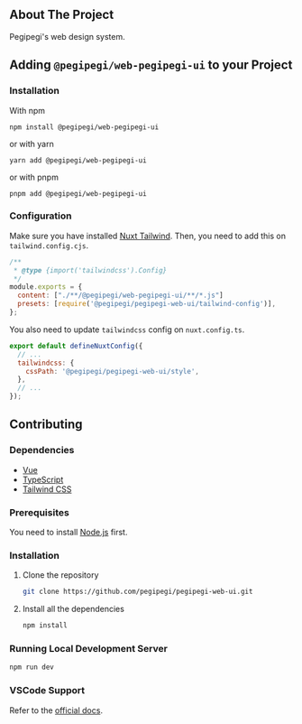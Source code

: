 ## About The Project

Pegipegi's web design system.

## Adding `@pegipegi/web-pegipegi-ui` to your Project

### Installation

With npm

```
npm install @pegipegi/web-pegipegi-ui
```

or with yarn

```
yarn add @pegipegi/web-pegipegi-ui
```

or with pnpm

```
pnpm add @pegipegi/web-pegipegi-ui
```

### Configuration

Make sure you have installed [Nuxt Tailwind](https://tailwindcss.nuxt.dev/). Then, you need to add this on `tailwind.config.cjs`.

```js
/**
 * @type {import('tailwindcss').Config}
 */
module.exports = {
  content: ["./**/@pegipegi/web-pegipegi-ui/**/*.js"]
  presets: [require('@pegipegi/pegipegi-web-ui/tailwind-config')],
};
```

You also need to update `tailwindcss` config on `nuxt.config.ts`.

```js
export default defineNuxtConfig({
  // ...
  tailwindcss: {
    cssPath: '@pegipegi/pegipegi-web-ui/style',
  },
  // ...
});
```

## Contributing

### Dependencies

- [Vue](https://vuejs.org/)
- [TypeScript](https://www.typescriptlang.org/)
- [Tailwind CSS](https://tailwindcss.com/)

### Prerequisites

You need to install [Node.js](https://nodejs.dev/en/download/) first.

### Installation

1. Clone the repository

   ```sh
   git clone https://github.com/pegipegi/pegipegi-web-ui.git
   ```

2. Install all the dependencies

   ```sh
   npm install
   ```

### Running Local Development Server

```bash
npm run dev
```

### VSCode Support

Refer to the [official docs](https://vuejs.org/guide/typescript/overview.html#ide-support).
